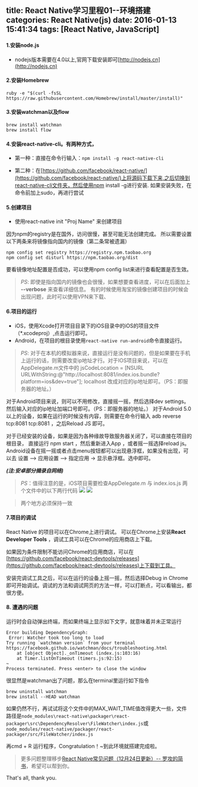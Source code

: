 title: React Native学习里程01--环境搭建
categories: React Native(js)
date: 2016-01-13 15:41:34
tags: [React Native, JavaScript]
---

#### 1.安装node.js

- nodejs版本需要在4.0以上,官网下载安装即可[http://nodejs.cn](http://nodejs.cn)


#### 2.安装Homebrew

```
ruby -e "$(curl -fsSL https://raw.githubusercontent.com/Homebrew/install/master/install)"
```
<!--more-->
#### 3.安装watchman以及flow

```
brew install watchman
brew install flow
```

#### 4.安装react-native-cli。有两种方式，
- 第一种：直接在命令行输入：`npm install -g react-native-cli`

- 第二种：在[https://github.com/facebook/react-native/](https://github.com/facebook/react-native/)上将源码下载下来,之后切换到react-native-cli文件夹，然后使用npm install -g进行安装.
如果安装失败，在命令前加上sudo，再进行尝试

#### 5.创建项目

- 使用react-native init "Proj Name" 来创建项目

因为npm的registry是在国外，访问很慢，甚至可能无法创建完成。
所以需要设置以下两条来将镜像指向国内的镜像（第二条常被遗漏）

```
npm config set registry https://registry.npm.taobao.org
npm config set disturl https://npm.taobao.org/dist
```
要看镜像地址配置是否成功，可以使用npm config list来进行查看配置是否生效。

> *PS*: 即使是指向国内的镜像也会很慢，如果想要查看进度，可以在后面加上 **--verbose** 来查看详细信息。
有的时候使用淘宝的镜像创建项目的时候会出现问题，此时可以使用VPN来下载、


#### 6.项目的运行
- iOS，使用Xcode打开项目目录下的iOS目录中的iOS的项目文件（*.xcodeproj）,点击运行即可。
- Android，在项目的根目录使用`react-native run-android`命令直接运行。



> *PS*: 对于在本机的模拟器来说，直接运行是没有问题的，但是如果要在手机上运行的话，则需要改变ip地址才行。对于IOS项目来说，可以在AppDelegate.m文件中的
jsCodeLocation = [NSURL URLWithString:@"http://localhost:8081/index.ios.bundle?platform=ios&dev=true"];
localhost 改成对应的ip地址即可。（PS：即服务器的地址。）


对于Android项目来说，则可以不用修改，直接摇一摇，然后选择dev settings。然后输入对应的ip地址加端口号即可。（PS：即服务器的地址。）
对于Android 5.0以上的设备，如果在运行的时候没有内容，则需要在命令行输入 adb reverse tcp:8081 tcp:8081 ，之后Reload JS 即可。

对于已经安装的设备，如果是因为各种缘故导致服务器关闭了，可以直接在项目的根目录，
直接运行 npm start ，然后重新进入App ，或者摇一摇选择reload js。
Android设备在摇一摇或者点击menu按钮都可以出现悬浮框，如果没有出现，可以去 设置 —> 应用设置 —> 指定应用 -> 显示悬浮框。选中即可。

***(注:安卓部分摘录自网络)***


> *PS*：值得注意的是，iOS项目需要检查AppDelegate.m 与 index.ios.js 两个文件中的以下两行代码
![](http://img.blog.csdn.net/20160113162319213)
![](http://img.blog.csdn.net/20160113162327158)

> 两个地方必须保持一致

#### 7.项目的调试
React Native 的项目可以在Chrome上进行调试。
可以在Chrome上安装**React Developer Tools**  ，调试工具可以在Chrome的应用商店上下载。

如果因为条件限制不能访问Chrome的应用商店，可以在[https://github.com/facebook/react-devtools/releases](https://github.com/facebook/react-devtools/releases)上下载到工具。

安装完调试工具之后，可以在运行的设备上摇一摇，然后选择Debug in Chrome即可开始调试。调试的方法和调试网页的方法一样，可以打断点，可以看输出，都很方便。

<!--PS：这个地方有个小坑。如果开启了Debug in Chrome 的设备在运行的时候，出现了 Runtime is not ready 的错误，此时，是因为你的Chrome没有打开调试的网页。可以选择打开调试的网页（http://localhost:8081/debugger-ui），或者关闭设备的Debug in Chrome 模式即可、如果Chrome无法打开上述的调试网页，请检查你的网络，是否开了VPN或者各种网络代理之类的。而且，localhost是可能会随着服务器的地址变化而发生改变，请注意保持一致。
![](http://img.blog.csdn.net/20160113161927806)-->

#### 8. 遭遇的问题

运行时会自动弹出终端，而如果终端上显示如下文字，就意味着并未正常运行

```
Error building DependencyGraph:
 Error: Watcher took too long to load
Try running `watchman version` from your terminal
https://facebook.github.io/watchman/docs/troubleshooting.html
    at [object Object]._onTimeout (index.js:103:16)
    at Timer.listOnTimeout (timers.js:92:15)
~
Process terminated. Press <enter> to close the window
```

很显然是watchman出了问题，那么在terminal里运行如下指令

```
brew uninstall watchman
brew install --HEAD watchman
```
如果仍然不行，再试试将这个文件中的MAX_WAIT_TIME值改得更大一些，文件路径是`node_modules\react-native\packager\react-packager\src\DependencyResolver\FileWatcher\index.js`或`node_modules/react-native/packager/react-packager/src/FileWatcher/index.js`

再cmd + R 运行程序，Congratulation！~到此环境就搭建完成啦。

> 更多问题整理移步[React Native常见问题（12月24日更新）-- 罗攻的简书](http://www.jianshu.com/p/fa0c19a31656)，希望可以帮到你。

That's all, thank you.